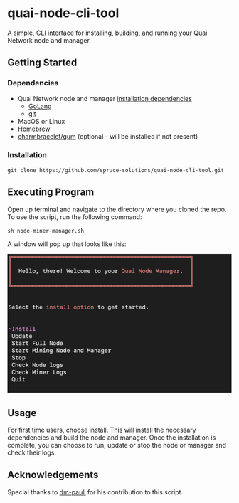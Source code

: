 # quai-node-cli-tool

A simple, CLI interface for installing, building, and running your Quai Network node and manager.

## Getting Started

### Dependencies

- Quai Network node and manager [installation dependencies](https://docs.quai.network/develop/installation)
  - [GoLang](https://golang.org/doc/install)
  - [git](https://github.com/git-guides/install-git)
- MacOS or Linux
- [Homebrew](https://brew.sh/)
- [charmbracelet/gum](https://github.com/charmbracelet/gum) (optional - will be installed if not present)

### Installation

```
git clone https://github.com/spruce-solutions/quai-node-cli-tool.git
```

## Executing Program

Open up terminal and navigate to the directory where you cloned the repo. To use the script, run the following command:

```
sh node-miner-manager.sh
```

A window will pop up that looks like this:

![Screenshot](/screenshots/UpdatedScreenshot.png)

## Usage

For first time users, choose install. This will install the necessary dependencies and build the node and manager. Once the installation is complete, you can choose to run, update or stop the node or manager and check their logs.

## Acknowledgements

Special thanks to [dm-paull](https://github.com/dm-paull/guides/blob/main/quai/quai.sh) for his contribution to this script.
